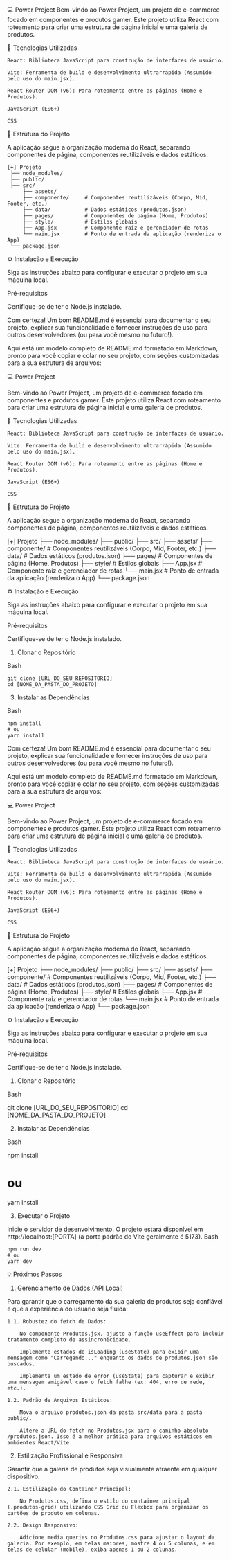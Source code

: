 💻 Power Project
Bem-vindo ao Power Project, um projeto de e-commerce focado em componentes e produtos gamer. Este projeto utiliza React com roteamento para criar uma estrutura de página inicial e uma galeria de produtos.

🚀 Tecnologias Utilizadas

    React: Biblioteca JavaScript para construção de interfaces de usuário.

    Vite: Ferramenta de build e desenvolvimento ultrarrápida (Assumido pelo uso do main.jsx).

    React Router DOM (v6): Para roteamento entre as páginas (Home e Produtos).

    JavaScript (ES6+)

    CSS

  📂 Estrutura do Projeto

A aplicação segue a organização moderna do React, separando componentes de página, componentes reutilizáveis e dados estáticos.

    [+] Projeto
     ├── node_modules/
     ├── public/
     ├── src/
         ├── assets/
         ├── componente/     # Componentes reutilizáveis (Corpo, Mid, Footer, etc.)
         ├── data/           # Dados estáticos (produtos.json)
         ├── pages/          # Componentes de página (Home, Produtos)
         ├── style/          # Estilos globais
         ├── App.jsx         # Componente raiz e gerenciador de rotas
         └── main.jsx        # Ponto de entrada da aplicação (renderiza o App)
     └── package.json

  
⚙️ Instalação e Execução

Siga as instruções abaixo para configurar e executar o projeto em sua máquina local.

Pré-requisitos

Certifique-se de ter o Node.js instalado.

Com certeza! Um bom README.md é essencial para documentar o seu projeto, explicar sua funcionalidade e fornecer instruções de uso para outros desenvolvedores (ou para você mesmo no futuro!).

Aqui está um modelo completo de README.md formatado em Markdown, pronto para você copiar e colar no seu projeto, com seções customizadas para a sua estrutura de arquivos:

💻 Power Project

Bem-vindo ao Power Project, um projeto de e-commerce focado em componentes e produtos gamer. Este projeto utiliza React com roteamento para criar uma estrutura de página inicial e uma galeria de produtos.

🚀 Tecnologias Utilizadas

    React: Biblioteca JavaScript para construção de interfaces de usuário.

    Vite: Ferramenta de build e desenvolvimento ultrarrápida (Assumido pelo uso do main.jsx).

    React Router DOM (v6): Para roteamento entre as páginas (Home e Produtos).

    JavaScript (ES6+)

    CSS

📂 Estrutura do Projeto

A aplicação segue a organização moderna do React, separando componentes de página, componentes reutilizáveis e dados estáticos.

[+] Projeto
 ├── node_modules/
 ├── public/
 ├── src/
    ├── assets/
    ├── componente/     # Componentes reutilizáveis (Corpo, Mid, Footer, etc.)
    ├── data/           # Dados estáticos (produtos.json)
    ├── pages/          # Componentes de página (Home, Produtos)
    ├── style/          # Estilos globais
    ├── App.jsx         # Componente raiz e gerenciador de rotas
    └── main.jsx        # Ponto de entrada da aplicação (renderiza o App)
 └── package.json

⚙️ Instalação e Execução

Siga as instruções abaixo para configurar e executar o projeto em sua máquina local.

Pré-requisitos

Certifique-se de ter o Node.js instalado.

1. Clonar o Repositório

Bash

    git clone [URL_DO_SEU_REPOSITORIO]
    cd [NOME_DA_PASTA_DO_PROJETO]

3. Instalar as Dependências

Bash

    npm install 
    # ou
    yarn install

Com certeza! Um bom README.md é essencial para documentar o seu projeto, explicar sua funcionalidade e fornecer instruções de uso para outros desenvolvedores (ou para você mesmo no futuro!).

Aqui está um modelo completo de README.md formatado em Markdown, pronto para você copiar e colar no seu projeto, com seções customizadas para a sua estrutura de arquivos:

💻 Power Project

Bem-vindo ao Power Project, um projeto de e-commerce focado em componentes e produtos gamer. Este projeto utiliza React com roteamento para criar uma estrutura de página inicial e uma galeria de produtos.

🚀 Tecnologias Utilizadas

    React: Biblioteca JavaScript para construção de interfaces de usuário.

    Vite: Ferramenta de build e desenvolvimento ultrarrápida (Assumido pelo uso do main.jsx).

    React Router DOM (v6): Para roteamento entre as páginas (Home e Produtos).

    JavaScript (ES6+)

    CSS

📂 Estrutura do Projeto

A aplicação segue a organização moderna do React, separando componentes de página, componentes reutilizáveis e dados estáticos.

[+] Projeto
 ├── node_modules/
 ├── public/
 ├── src/
    ├── assets/
    ├── componente/     # Componentes reutilizáveis (Corpo, Mid, Footer, etc.)
    ├── data/           # Dados estáticos (produtos.json)
    ├── pages/          # Componentes de página (Home, Produtos)
    ├── style/          # Estilos globais
    ├── App.jsx         # Componente raiz e gerenciador de rotas
    └── main.jsx        # Ponto de entrada da aplicação (renderiza o App)
 └── package.json

⚙️ Instalação e Execução

Siga as instruções abaixo para configurar e executar o projeto em sua máquina local.

Pré-requisitos

Certifique-se de ter o Node.js instalado.

1. Clonar o Repositório

Bash

git clone [URL_DO_SEU_REPOSITORIO]
cd [NOME_DA_PASTA_DO_PROJETO]

2. Instalar as Dependências

Bash

npm install 
# ou
yarn install

3. Executar o Projeto

Inicie o servidor de desenvolvimento. O projeto estará disponível em http://localhost:[PORTA] (a porta padrão do Vite geralmente é 5173).
Bash

    npm run dev
    # ou
    yarn dev

💡 Próximos Passos 

1. Gerenciamento de Dados (API Local)

Para garantir que o carregamento da sua galeria de produtos seja confiável e que a experiência do usuário seja fluida:

    1.1. Robustez do fetch de Dados:

        No componente Produtos.jsx, ajuste a função useEffect para incluir tratamento completo de assincronicidade.

        Implemente estados de isLoading (useState) para exibir uma mensagem como "Carregando..." enquanto os dados de produtos.json são buscados.

        Implemente um estado de error (useState) para capturar e exibir uma mensagem amigável caso o fetch falhe (ex: 404, erro de rede, etc.).

    1.2. Padrão de Arquivos Estáticos:

        Mova o arquivo produtos.json da pasta src/data para a pasta public/.

        Altere a URL do fetch no Produtos.jsx para o caminho absoluto /produtos.json. Isso é a melhor prática para arquivos estáticos em ambientes React/Vite.

2. Estilização Profissional e Responsiva

Garantir que a galeria de produtos seja visualmente atraente em qualquer dispositivo.

    2.1. Estilização do Container Principal:

        No Produtos.css, defina o estilo do container principal (.produtos-grid) utilizando CSS Grid ou Flexbox para organizar os cartões de produto em colunas.

    2.2. Design Responsivo:

        Adicione media queries no Produtos.css para ajustar o layout da galeria. Por exemplo, em telas maiores, mostre 4 ou 5 colunas, e em telas de celular (mobile), exiba apenas 1 ou 2 colunas.

   
